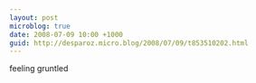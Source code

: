 ```yaml
---
layout: post
microblog: true
date: 2008-07-09 10:00 +1000
guid: http://desparoz.micro.blog/2008/07/09/t853510202.html
---
```

feeling gruntled
